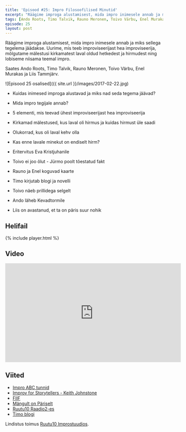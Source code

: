 ```yaml
---
title: 'Episood #25: Impro Filosoofilised Minutid'
excerpt: "Räägime improga alustamisest, mida impro inimesele annab ja miks sellega tegelema jäädakse. Uurime, mis teeb improviseerijast hea improviseerija, mõlgutame mälestusi kirkamatest laval oldud hetkedest ja hirmudest ning lobiseme niisama teemal impro."
tags: [Ando Roots, Timo Talvik, Rauno Meronen, Toivo Värbu, Enel Murakas, Liis Tammjärv]
episode: 25
layout: post
---
```


Räägime improga alustamisest, mida impro inimesele annab ja miks sellega tegelema jäädakse. Uurime, mis teeb improviseerijast hea improviseerija, mõlgutame mälestusi kirkamatest laval oldud hetkedest ja hirmudest ning lobiseme niisama teemal impro.

Saates Ando Roots, Timo Talvik, Rauno Meronen, Toivo Värbu, Enel Murakas ja Liis Tammjärv.

![Episood 25 osalised]({{ site.url }}/images/2017-02-22.jpg)

- Kuidas inimesed improga alustavad ja miks nad seda tegema jäävad?
- Mida impro tegijale annab?
- 5 elementi, mis teevad ühest improviseerijast hea improviseerija
- Kirkamad mälestused, kus laval oli hirmus ja kuidas hirmust üle saadi
- Olukorrad, kus oli laval kehv olla
- Kas enne lavale minekut on endiselt hirm?

- Eritervitus Eva Kristjuhanile
- Toivo ei joo õlut - Jürmo poolt tõestatud fakt
- Rauno ja Enel koguvad kaarte
- Timo kirjutab blogi ja novelli
- Toivo näeb prillidega selgelt
- Ando läheb Kevadtormile
- Liis on avastanud, et ta on päris suur nohik

## Helifail

{% include player.html %}

## Video

<iframe width="560" height="315" src="https://www.youtube-nocookie.com/embed/AYotFOFuAg8?rel=0" frameborder="0" allowfullscreen></iframe>

## Viited

- [Impro ABC tunnid](http://www.ruutu10.ee/improabc.html)
- [Improv for Storytellers - Keith Johnstone](https://www.goodreads.com/book/show/264908.Impro_for_Storytellers_Theatre_Arts)
- [FIIF](http://finlandimprovfestival.com/)
- [Mängult on Päriselt](http://improv.ee/events/mangult-on-pariselt/)
- [Ruutu10 Raadio2-es](https://www.facebook.com/improkraatia/posts/557224484327571)
- [Timo blogi](https://zaavu.blogspot.fi/)

Lindistus toimus [Ruutu10 Improstuudios](http://ruutu10.ee/).
